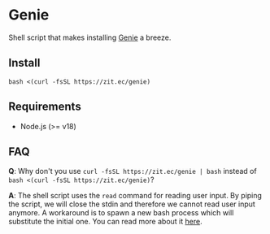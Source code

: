 # Genie

Shell script that makes installing [Genie](https://gitlab.zitec.com/research/genie) a breeze.

## Install

```
bash <(curl -fsSL https://zit.ec/genie)
```

## Requirements

- Node.js (>= v18)

## FAQ

**Q**: Why don't you use `curl -fsSL https://zit.ec/genie | bash` instead of `bash <(curl -fsSL https://zit.ec/genie)`?  
  
**A**: The shell script uses the `read` command for reading user input. By piping the script, we will close the stdin and therefore we cannot read user input anymore. A workaround is to spawn a new bash process which will substitute the initial one. You can read more about it [here](https://askubuntu.com/questions/1463637/bash-builtin-read-after-a-pipe-doesnt-wait-for-user-input).